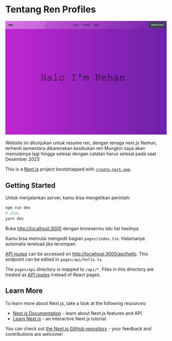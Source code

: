 # Tentang Ren Profiles

![SS-Web](/public/ss-web.jpg)

Website ini ditunjukan untuk resume ren, dengan tenaga next.js
Namun, terhenti sementara dikarenakan kesibukan ren
Mungkin saya akan memulainya lagi hingga selesai dengan catatan harus selesai pada saat Desember 2023

This is a [Next.js](https://nextjs.org/) project bootstrapped with [`create-next-app`](https://github.com/vercel/next.js/tree/canary/packages/create-next-app).

## Getting Started

Untuk menjalankan server, kamu bisa mengetikan perintah:

```bash
npm run dev
# atau
yarn dev
```

Buka [http://localhost:3000](http://localhost:3000) dengan browsermu lalu liat hasilnya

Kamu bisa memulai mengedit bagian `pages/index.tsx`. Halamanya automatis tereload jika tersimpan.

[API routes](https://nextjs.org/docs/api-routes/introduction) can be accessed on [http://localhost:3000/api/hello](http://localhost:3000/api/hello). This endpoint can be edited in `pages/api/hello.ts`.

The `pages/api` directory is mapped to `/api/*`. Files in this directory are treated as [API routes](https://nextjs.org/docs/api-routes/introduction) instead of React pages.

## Learn More

To learn more about Next.js, take a look at the following resources:

- [Next.js Documentation](https://nextjs.org/docs) - learn about Next.js features and API.
- [Learn Next.js](https://nextjs.org/learn) - an interactive Next.js tutorial.

You can check out [the Next.js GitHub repository](https://github.com/vercel/next.js/) - your feedback and contributions are welcome!
